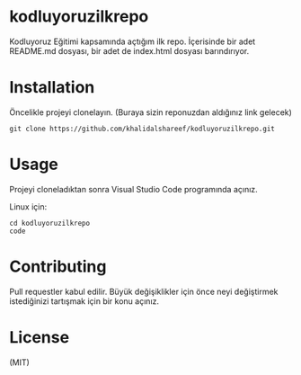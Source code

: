 # kodluyoruzilkrepo
Kodluyoruz Eğitimi kapsamında açtığım ilk repo.
İçerisinde bir adet README.md dosyası, bir adet de index.html dosyası barındırıyor.

# Installation

Öncelikle projeyi clonelayın. (Buraya sizin reponuzdan aldığınız link gelecek)

```
git clone https://github.com/khalidalshareef/kodluyoruzilkrepo.git
```
# Usage

Projeyi cloneladıktan sonra Visual Studio Code programında açınız.

Linux için:

````
cd kodluyoruzilkrepo
code
````

# Contributing

Pull requestler kabul edilir. Büyük değişiklikler için önce neyi değiştirmek istediğinizi tartışmak için bir konu açınız.

# License

(MIT)
